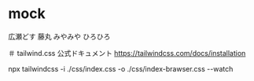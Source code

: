 # mock
広瀬どす
藤丸
みやみや
ひろひろ


＃ tailwind.css 公式ドキュメント
https://tailwindcss.com/docs/installation


npx tailwindcss -i ./css/index.css -o ./css/index-brawser.css --watch